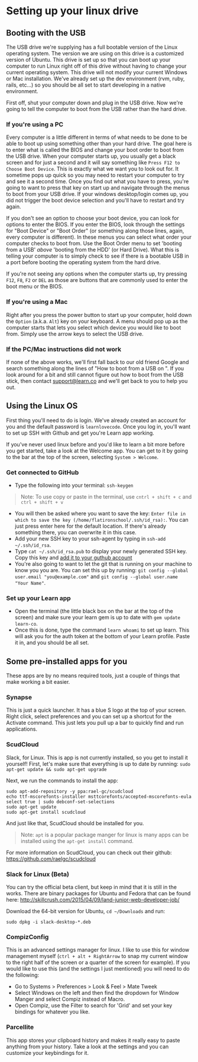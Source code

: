 # Setting up your linux drive

## Booting with the USB

The USB drive we're supplying has a full bootable version of the Linux operating system. The version we are using on this drive is a customized version of Ubuntu. This drive is set up so that you can boot up your computer to run Linux right off of this drive without having to change your current operating system. This drive will not modify your current Windows or Mac installation. We've already set up the dev environment (rvm, ruby, rails, etc...) so you should be all set to start developing in a native environment.

First off, shut your computer down and plug in the USB drive. Now we're going to tell the computer to boot from the USB rather than the hard drive.

### If you're using a PC

Every computer is a little different in terms of what needs to be done to be able to boot up using something other than your hard drive. The goal here is to enter what is called the BIOS and change your boot order to boot from the USB drive. When your computer starts up, you usually get a black screen and for just a second and it will say something like `Press F12 to Choose Boot Device`. This is exactly what we want you to look out for. It sometime pops up quick so you may need to restart your computer to try and see it a second time. Once you find out what you have to press, you're going to want to press that key on start up and navigate through the menus to boot from your USB drive. If your windows desktop/login comes up, you did not trigger the boot device selection and you'll have to restart and try again.

If you don't see an option to choose your boot device, you can look for options to enter the BIOS. If you enter the BIOS, look through the settings for "Boot Device" or "Boot Order" (or something along those lines, again, every computer is different). In these menus you can select what order your computer checks to boot from. Use the Boot Order menu to set 'booting from a USB' _above_ 'booting from the HDD' (or Hard Drive). What this is telling your computer is to simply check to see if there is a bootable USB in a port before booting the operating system from the hard drive.

If you're not seeing any options when the computer starts up, try pressing `F12`, `F8`, `F2` or `DEL` as those are buttons that are commonly used to enter the boot menu or the BIOS.

### If you're using a Mac

Right after you press the power button to start up your computer, hold down the `Option` (a.k.a. `Alt`) key on your keyboard. A menu should pop up as the computer starts that lets you select which device you would like to boot from. Simply use the arrow keys to select the USB drive.

### If the PC/Mac instructions did not work

If none of the above works, we'll first fall back to our old friend Google and search something along the lines of "How to boot from a USB on <computer brand and computer name>". If you look around for a bit and still cannot figure out how to boot from the USB stick, then contact support@learn.co and we'll get back to you to help you out.

## Using the Linux OS

First thing you'll need to do is login. We've already created an account for you and the default password is `learnlovecode`. Once you log in, you'll want to set up SSH with Github and get you're Learn app working.

If you've never used linux before and you'd like to learn a bit more before you get started, take a look at the Welcome app. You can get to it by going to the bar at the top of the screen, selecting `System > Welcome`.

### Get connected to GitHub

 - Type the following into your terminal: `ssh-keygen`

> Note: To use copy or paste in the terminal, use `cntrl + shift + c` and `ctrl + shift + v`

 - You will then be asked where you want to save the key: `Enter file in which to save the key (/home/flatironschool/.ssh/id_rsa):`. You can just press enter here for the default location. If there's already something there, you can overwrite it in this case.
 - Add your new SSH key to your ssh-agent by typing in `ssh-add ~/.ssh/id_rsa`.
 - Type `cat ~/.ssh/id_rsa.pub` to display your newly generated SSH key. Copy this key and [add it to your guthub account](https://help.github.com/articles/adding-a-new-ssh-key-to-your-github-account/)
 - You're also going to want to let the git that is running on your machine to know you you are. You can set this up by running: `git config --global user.email "you@example.com"` and `git config --global user.name "Your Name"`.

### Set up your Learn app

 - Open the terminal (the little black box on the bar at the top of the screen) and make sure your learn gem is up to date with `gem update learn-co`. 
 - Once this is done, type the command `learn whoami` to set up learn. This will ask you for the auth token at the bottom of your Learn profile. Paste it in, and you should be all set.

## Some pre-installed apps for you

These apps are by no means required tools, just a couple of things that make working a bit easier.

### Synapse

This is just a quick launcher. It has a blue S logo at the top of your screen. Right click, select preferences and you can set up a shortcut for the Activate command. This just lets you pull up a bar to quickly find and run applications.

### ScudCloud

Slack, for Linux. This is app is not currently installed, so you get to install it yourself! First, let's make sure that everything is up to date by running: `sudo apt-get update && sudo apt-get upgrade`

Next, we run the commands to install the app:

 ```
 sudo apt-add-repository -y ppa:rael-gc/scudcloud
 echo ttf-mscorefonts-installer msttcorefonts/accepted-mscorefonts-eula select true | sudo debconf-set-selections
 sudo apt-get update
 sudo apt-get install scudcloud
 ```
 And just like that, ScudCloud should be installed for you.

 >Note: `apt` is a popular package manger for linux is many apps can be installed using the `apt-get install` command.

For more information on ScudCloud, you can check out their github: https://github.com/raelgc/scudcloud

### Slack for Linux (Beta)

You can try the official beta client, but keep in mind that it is still in the works. There are binary packages for Ubuntu and Fedora that can be found here: http://skillcrush.com/2015/04/09/land-junior-web-developer-job/

Download the 64-bit version for Ubuntu, `cd ~/Downloads` and run:
```
sudo dpkg -i slack-desktop-*.deb
```

### CompizConfig

This is an advanced settings manager for linux. I like to use this for window management myself (`ctrl + alt + RightArrow` to snap my current window to the right half of the screen or a quarter of the screen for example). If you would like to use this (and the settings I just mentioned) you will need to do the following:
 - Go to Systems > Preferences > Look & Feel > Mate Tweek
 - Select Windows on the left and then find the dropdown for Window Manger and select Compiz instead of Macro.
 - Open Compiz, use the Filter to search for 'Grid' and set your key bindings for whatever you like.

### Parcellite

This app stores your clipboard history and makes it really easy to paste anything from your history. Take a look at the settings and you can customize your keybindings for it.
